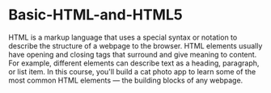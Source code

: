 # Basic-HTML-and-HTML5
 HTML is a markup language that uses a special syntax or notation to describe the structure of a webpage to the browser. HTML elements usually have opening and closing tags that surround and give meaning to content. For example, different elements can describe text as a heading, paragraph, or list item.  In this course, you'll build a cat photo app to learn some of the most common HTML elements — the building blocks of any webpage.
